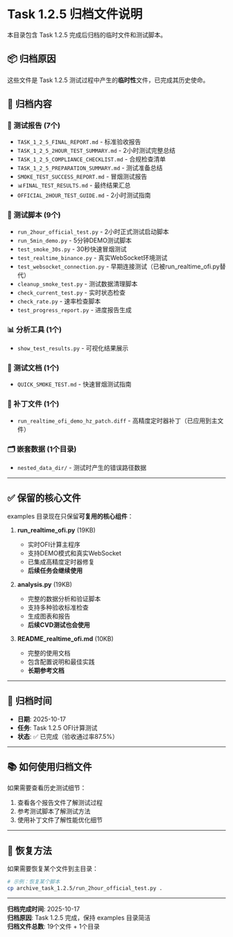 # Task 1.2.5 归档文件说明

本目录包含 Task 1.2.5 完成后归档的临时文件和测试脚本。

## 📦 归档原因

这些文件是 Task 1.2.5 测试过程中产生的**临时性**文件，已完成其历史使命。

## 📁 归档内容

### 📝 测试报告 (7个)
- `TASK_1_2_5_FINAL_REPORT.md` - 标准验收报告
- `TASK_1_2_5_2HOUR_TEST_SUMMARY.md` - 2小时测试完整总结
- `TASK_1_2_5_COMPLIANCE_CHECKLIST.md` - 合规检查清单
- `TASK_1_2_5_PREPARATION_SUMMARY.md` - 测试准备总结
- `SMOKE_TEST_SUCCESS_REPORT.md` - 冒烟测试报告
- `📊FINAL_TEST_RESULTS.md` - 最终结果汇总
- `OFFICIAL_2HOUR_TEST_GUIDE.md` - 2小时测试指南

### 🔧 测试脚本 (9个)
- `run_2hour_official_test.py` - 2小时正式测试启动脚本
- `run_5min_demo.py` - 5分钟DEMO测试脚本
- `test_smoke_30s.py` - 30秒快速冒烟测试
- `test_realtime_binance.py` - 真实WebSocket环境测试
- `test_websocket_connection.py` - 早期连接测试（已被run_realtime_ofi.py替代）
- `cleanup_smoke_test.py` - 测试数据清理脚本
- `check_current_test.py` - 实时状态检查
- `check_rate.py` - 速率检查脚本
- `test_progress_report.py` - 进度报告生成

### 📊 分析工具 (1个)
- `show_test_results.py` - 可视化结果展示

### 📖 测试文档 (1个)
- `QUICK_SMOKE_TEST.md` - 快速冒烟测试指南

### 🔧 补丁文件 (1个)
- `run_realtime_ofi_demo_hz_patch.diff` - 高精度定时器补丁（已应用到主文件）

### 🗂️ 嵌套数据 (1个目录)
- `nested_data_dir/` - 测试时产生的错误路径数据

---

## ✅ 保留的核心文件

examples 目录现在只保留**可复用的核心组件**：

1. **run_realtime_ofi.py** (19KB)
   - 实时OFI计算主程序
   - 支持DEMO模式和真实WebSocket
   - 已集成高精度定时器修复
   - **后续任务会继续使用**

2. **analysis.py** (19KB)
   - 完整的数据分析和验证脚本
   - 支持多种验收标准检查
   - 生成图表和报告
   - **后续CVD测试也会使用**

3. **README_realtime_ofi.md** (10KB)
   - 完整的使用文档
   - 包含配置说明和最佳实践
   - **长期参考文档**

---

## 🎯 归档时间

- **日期**: 2025-10-17
- **任务**: Task 1.2.5 OFI计算测试
- **状态**: ✅ 已完成（验收通过率87.5%）

---

## 📚 如何使用归档文件

如果需要查看历史测试细节：
1. 查看各个报告文件了解测试过程
2. 参考测试脚本了解测试方法
3. 使用补丁文件了解性能优化细节

---

## 🔄 恢复方法

如果需要恢复某个文件到主目录：
```bash
# 示例：恢复某个脚本
cp archive_task_1.2.5/run_2hour_official_test.py .
```

---

**归档完成时间**: 2025-10-17  
**归档原因**: Task 1.2.5 完成，保持 examples 目录简洁  
**归档文件总数**: 19个文件 + 1个目录

